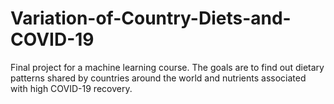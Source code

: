 # Variation-of-Country-Diets-and-COVID-19
Final project for a machine learning course. The goals are to find out dietary patterns shared by countries around the world and nutrients associated with high COVID-19 recovery.
